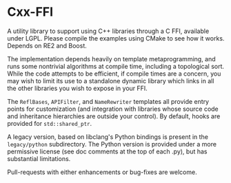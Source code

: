 # Cxx-FFI
A utility library to support using C++ libraries through a C FFI, available under LGPL.
Please compile the examples using CMake to see how it works.
Depends on RE2 and Boost.

The implementation depends heavily on template metaprogramming, and runs some nontrivial algorithms at compile time, including a topological sort.
While the code attempts to be efficient, if compile times are a concern, you may wish to limit its use to a standalone dynamic library which links in all the other libraries you wish to expose in your FFI.

The `ReflBases`, `APIFilter`, and `NameRewriter` templates all provide entry points for customization (and integration with libraries whose source code and inheritance hierarchies are outside your control).
By default, hooks are provided for `std::shared_ptr`.

A legacy version, based on libclang's Python bindings is present in the `legacy/python` subdirectory.
The Python version is provided under a more permissive license (see doc comments at the top of each .py), but has substantial limitations.

Pull-requests with either enhancements or bug-fixes are welcome.
